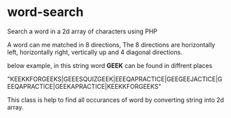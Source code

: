 # word-search
Search a word in a 2d array of characters using PHP

A word can me matched in 8 directions, The 8 directions are horizontally left, horizontally right, vertically up and 4 diagonal directions.

below example, in this string word **GEEK** can be found in diffrent places 

"KEEKKFORGEEKS|GEEESQUIZGEEK|EEEQAPRACTICE|GEEGEEJACTICE|GEEQAPRACTICE|GEEKAPRACTICE|KEEKKFORGEEKS"

This class is help to find all occurances of word by converting string into 2d array.
